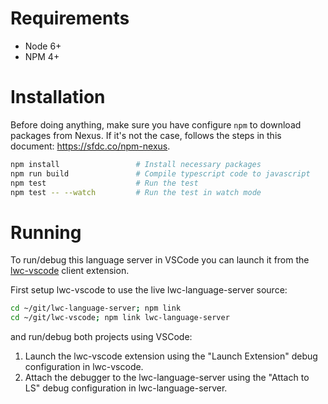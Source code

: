 # Requirements

* Node 6+
* NPM 4+

# Installation

Before doing anything, make sure you have configure `npm` to download packages from Nexus. If it's not the case, follows the steps in this document: https://sfdc.co/npm-nexus.

```sh
npm install                 # Install necessary packages
npm run build               # Compile typescript code to javascript
npm test                    # Run the test
npm test -- --watch         # Run the test in watch mode
```

# Running

To run/debug this language server in VSCode you can launch it from the [lwc-vscode](https://git.soma.salesforce.com/lwc/lwc-vscode) client extension.

First setup lwc-vscode to use the live lwc-language-server source:
```sh
cd ~/git/lwc-language-server; npm link
cd ~/git/lwc-vscode; npm link lwc-language-server
```

and run/debug both projects using VSCode:
1. Launch the lwc-vscode extension using the "Launch Extension" debug configuration in lwc-vscode.
2. Attach the debugger to the lwc-language-server using the "Attach to LS" debug configuration in lwc-language-server.